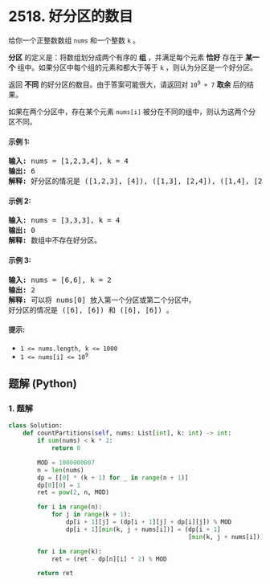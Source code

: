# 2518. 好分区的数目
给你一个正整数数组 `nums` 和一个整数 `k` 。

**分区** 的定义是：将数组划分成两个有序的 **组** ，并满足每个元素 **恰好** 存在于 **某一个** 组中。如果分区中每个组的元素和都大于等于 `k` ，则认为分区是一个好分区。

返回 **不同** 的好分区的数目。由于答案可能很大，请返回对 <code>10<sup>9</sup> + 7</code> **取余** 后的结果。

如果在两个分区中，存在某个元素 `nums[i]` 被分在不同的组中，则认为这两个分区不同。

#### 示例 1:
<pre>
<strong>输入:</strong> nums = [1,2,3,4], k = 4
<strong>输出:</strong> 6
<strong>解释:</strong> 好分区的情况是 ([1,2,3], [4]), ([1,3], [2,4]), ([1,4], [2,3]), ([2,3], [1,4]), ([2,4], [1,3]) 和 ([4], [1,2,3]) 。
</pre>

#### 示例 2:
<pre>
<strong>输入:</strong> nums = [3,3,3], k = 4
<strong>输出:</strong> 0
<strong>解释:</strong> 数组中不存在好分区。
</pre>

#### 示例 3:
<pre>
<strong>输入:</strong> nums = [6,6], k = 2
<strong>输出:</strong> 2
<strong>解释:</strong> 可以将 nums[0] 放入第一个分区或第二个分区中。
好分区的情况是 ([6], [6]) 和 ([6], [6]) 。
</pre>

#### 提示:
* `1 <= nums.length, k <= 1000`
* <code>1 <= nums[i] <= 10<sup>9</sup></code>

## 题解 (Python)

### 1. 题解
```Python
class Solution:
    def countPartitions(self, nums: List[int], k: int) -> int:
        if sum(nums) < k * 2:
            return 0

        MOD = 1000000007
        n = len(nums)
        dp = [[0] * (k + 1) for _ in range(n + 1)]
        dp[0][0] = 1
        ret = pow(2, n, MOD)

        for i in range(n):
            for j in range(k + 1):
                dp[i + 1][j] = (dp[i + 1][j] + dp[i][j]) % MOD
                dp[i + 1][min(k, j + nums[i])] = (dp[i + 1]
                                                  [min(k, j + nums[i])] + dp[i][j]) % MOD

        for i in range(k):
            ret = (ret - dp[n][i] * 2) % MOD

        return ret
```
